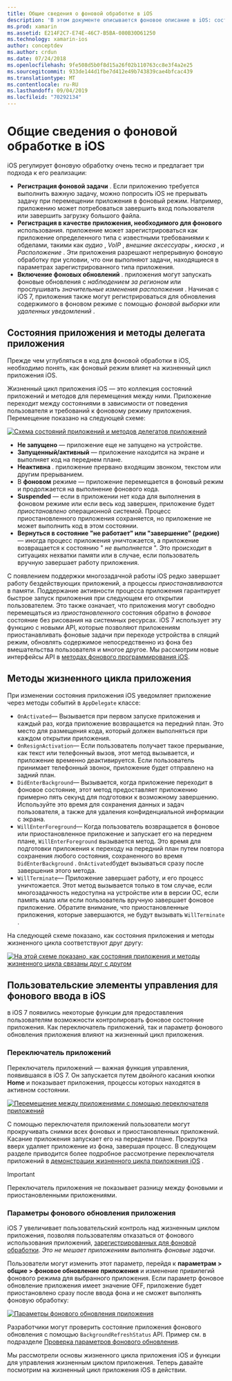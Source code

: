 ```yaml
---
title: Общие сведения о фоновой обработке в iOS
description: 'В этом документе описывается фоновое описание в iOS: состояния приложений, методы жизненного цикла приложений и фоновое обновление приложения.'
ms.prod: xamarin
ms.assetid: E214F2C7-E74E-46C7-B5BA-080B30D61250
ms.technology: xamarin-ios
author: conceptdev
ms.author: crdun
ms.date: 07/24/2018
ms.openlocfilehash: 9fe508d5b0f8d15a26f02b110763cc8e3f4a2e25
ms.sourcegitcommit: 933de144d1fbe7d412e49b743839cae4bfcac439
ms.translationtype: MT
ms.contentlocale: ru-RU
ms.lasthandoff: 09/04/2019
ms.locfileid: "70292134"
---
```

# <a name="introduction-to-backgrounding-in-ios"></a>Общие сведения о фоновой обработке в iOS

iOS регулирует фоновую обработку очень тесно и предлагает три подхода к его реализации:

- **Регистрация фоновой задачи** . Если приложению требуется выполнить важную задачу, можно попросить iOS не прерывать задачу при перемещении приложения в фоновый режим. Например, приложению может потребоваться завершить вход пользователя или завершить загрузку большого файла.
- **Регистрация в качестве приложения, необходимого для фонового** использования. приложение может зарегистрироваться как приложение определенного типа с известными требованиями к обделами, такими как *аудио* , *VoIP* , *внешние аксессуары* , *киоска* , и *Расположение* . Эти приложения разрешают непрерывную фоновую обработку при условии, что они выполняют задачи, находящиеся в параметрах зарегистрированного типа приложения.
- **Включение фоновых обновлений** . приложения могут запускать фоновые обновления с *наблюдением за регионом* или прослушивать *значительные изменения расположения* . Начиная с iOS 7, приложения также могут регистрироваться для обновления содержимого в фоновом режиме с помощью *фоновой выборки* или *удаленных уведомлений* .


## <a name="application-states-and-application-delegate-methods"></a>Состояния приложения и методы делегата приложения

Прежде чем углубляться в код для фоновой обработки в iOS, необходимо понять, как фоновый режим влияет на жизненный цикл приложения iOS.

Жизненный цикл приложения iOS — это коллекция состояний приложений и методов для перемещения между ними. Приложение переходит между состояниями в зависимости от поведения пользователя и требований к фоновому режиму приложения. Перемещение показано на следующей схеме:

 [![](introduction-to-backgrounding-in-ios-images/applicationlifecycle-.png "Схема состояний приложений и методов делегатов приложений")](introduction-to-backgrounding-in-ios-images/applicationlifecycle-.png#lightbox)

- **Не запущено** — приложение еще не запущено на устройстве.
- **Запущенный/активный** — приложение находится на экране и выполняет код на переднем плане.
- **Неактивна** . приложение прервано входящим звонком, текстом или другим прерыванием.
- В **фоновом** режиме — приложение перемещается в фоновый режим и продолжается на выполнение фонового кода.
- **Suspended** — если в приложении нет кода для выполнения в фоновом режиме или если весь код завершен, приложение будет *приостановлено* операционной системой. Процесс приостановленного приложения сохраняется, но приложение не может выполнить код в этом состоянии.
- **Вернуться в состояние "не работает" или "завершение" (редкие)** — иногда процесс приложения уничтожается, а приложение возвращается к состоянию " *не выполняется* ". Это происходит в ситуациях нехватки памяти или в случае, если пользователь вручную завершает работу приложения.


С появлением поддержки многозадачной работы iOS редко завершает работу бездействующих приложений, а процессы *приостанавливаются* в памяти. Поддержание активности процесса приложения гарантирует быстрое запуск приложения при следующем его открытии пользователем. Это также означает, что приложения могут свободно перемещаться из *приостановленного* состояния обратно в *фоновое* состояние без рисования на системных ресурсах. iOS 7 использует эту функцию с новыми API, которые позволяют приложениям приостанавливать фоновые задачи при переходе устройства в спящий режим, обновлять содержимое непосредственно из фона без вмешательства пользователя и многое другое. Мы рассмотрим новые интерфейсы API в [методах фонового программирования iOS](~/ios/app-fundamentals/backgrounding/ios-backgrounding-techniques/index.md).

## <a name="application-lifecycle-methods"></a>Методы жизненного цикла приложения

При изменении состояния приложения iOS уведомляет приложение через методы событий в `AppDelegate` классе:

- `OnActivated`— Вызывается при первом запуске приложения и каждый раз, когда приложение возвращается на передний план. Это место для размещения кода, который должен выполняться при каждом открытии приложения.
- `OnResignActivation`— Если пользователь получает такое прерывание, как текст или телефонный вызов, этот метод вызывается, и приложение временно деактивируется. Если пользователь принимает телефонный звонок, приложение будет отправлено на задний план.
- `DidEnterBackground`— Вызывается, когда приложение переходит в фоновое состояние, этот метод предоставляет приложению примерно пять секунд для подготовки к возможному завершению. Используйте это время для сохранения данных и задач пользователя, а также для удаления конфиденциальной информации с экрана.
- `WillEnterForeground`— Когда пользователь возвращается в фоновое или приостановленное приложение и запускает его на переднем плане, `WillEnterForeground` вызывается метод. Это время для подготовки приложения к переходу на передний план путем повтора сохранения любого состояния, сохраненного во время `DidEnterBackground` .  `OnActivated`будет вызываться сразу после завершения этого метода.
- `WillTerminate`— Приложение завершает работу, и его процесс уничтожается. Этот метод вызывается только в том случае, если многозадачность недоступна на устройстве или в версии ОС, если память мала или если пользователь вручную завершает фоновое приложение. Обратите внимание, что приостановленные приложения, которые завершаются, не будут вызывать `WillTerminate` .


На следующей схеме показано, как состояния приложения и методы жизненного цикла соответствуют друг другу:

 [![](introduction-to-backgrounding-in-ios-images/image2.png "На этой схеме показано, как состояния приложения и методы жизненного цикла связаны друг с другом")](introduction-to-backgrounding-in-ios-images/image2.png#lightbox)

## <a name="user-controls-for-backgrounding-in-ios"></a>Пользовательские элементы управления для фонового ввода в iOS

в iOS 7 появились некоторые функции для предоставления пользователям возможности контролировать фоновое состояние приложения. Как переключатель приложений, так и параметр фонового обновления приложения влияют на жизненный цикл приложения.

### <a name="app-switcher"></a>Переключатель приложений

Переключатель приложений — важная функция управления, появившаяся в iOS 7. Он запускается путем двойного касания кнопки **Home** и показывает приложения, процессы которых находятся в активном состоянии.

 [![](introduction-to-backgrounding-in-ios-images/app-switcher-.png "Перемещение между приложениями с помощью переключателя приложений")](introduction-to-backgrounding-in-ios-images/app-switcher-.png#lightbox)

С помощью переключателя приложений пользователи могут прокручивать снимки всех фоновых и приостановленных приложений. Касание приложения запускает его на переднем плане. Прокрутка вверх удаляет приложение из фона, завершая процесс. В следующем разделе приводится более подробное рассмотрение переключателя приложений в [демонстрации жизненного цикла приложения iOS](~/ios/app-fundamentals/backgrounding/application-lifecycle-demo.md) .

> [!IMPORTANT]
> Переключатель приложения не показывает разницу между фоновыми и приостановленными приложениями.



### <a name="background-app-refresh-settings"></a>Параметры фонового обновления приложения

iOS 7 увеличивает пользовательский контроль над жизненным циклом приложения, позволяя пользователям отказаться от фонового использования приложений, [зарегистрированных для фоновой обработки](~/ios/app-fundamentals/backgrounding/ios-backgrounding-techniques/registering-applications-to-run-in-background.md). *Это не мешает приложениям выполнять фоновые задачи*.

Пользователи могут изменить этот параметр, перейдя к **параметрам > общие > фоновое обновление приложения** и изменение привилегий фонового режима для выбранного приложения. Если параметр фоновое обновление приложения имеет значение OFF, приложение будет приостановлено сразу после ввода фона и не сможет выполнять фоновую обработку:

 [![](introduction-to-backgrounding-in-ios-images/settings-.png "Параметры фонового обновления приложения")](introduction-to-backgrounding-in-ios-images/settings-.png#lightbox)

Разработчики могут проверить состояние приложения фонового обновления с помощью `BackgroundRefreshStatus` API. Пример см. в подразделе [Проверка параметров фонового обновления](https://github.com/xamarin/recipes/tree/master/Recipes/ios/multitasking/check_background_refresh_setting).

Мы рассмотрели основы жизненного цикла приложения iOS и функции для управления жизненным циклом приложения. Теперь давайте посмотрим на жизненный цикл приложения iOS в действии.

